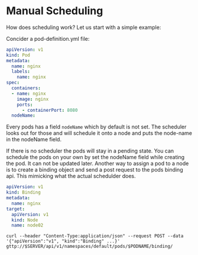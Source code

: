 # Manual Scheduling

How does scheduling work? Let us start with a simple example:

Concider a pod-definition.yml file:

```YAML
apiVersion: v1
kind: Pod
metadata:
  name: nginx
  labels:
    name: nginx
spec:
  containers:
  - name: nginx
    image: nginx
    ports:
      - containerPort: 8080
  nodeName:
```

Every pods has a field `nodeName` which by default is not set.
The scheduler looks out for those and will schedule it onto a node and puts the node-name in the nodeName field.

If there is no scheduler the pods will stay in a pending state.
You can schedule the pods on your own by set the nodeName field while creating the pod. It can not be updated later.
Another way to assign a pod to a node is to create a binding object and send a post request to the pods binding api.
This mimicking what the actual schedulder does.

```YAML
apiVersion: v1
kind: Binding
metadata:
  name: nginx
target:
  apiVersion: v1
  kind: Node
  name: node02
```

```CLI
curl --header "Content-Type:application/json" --request POST --data '{"apiVersion":"v1", "kind":"Binding" ...}' gttp://$SERVER/api/v1/namespaces/default/pods/$PODNAME/binding/
```
